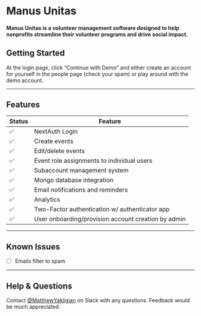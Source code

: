 # Manus Unitas
#### Manus Unitas is a volunteer management software designed to help nonprofits streamline their volunteer programs and drive social impact.

## Getting Started
At the login page, click “Continue with Demo” and either create an account for yourself in the people page (check your spam) or play around with the demo account.
- - -
## Features
| Status | Feature                                             |
|--------|-----------------------------------------------------|
| ✅      | NextAuth Login                                      |
| ✅      | Create events                                       |
| ✅      | Edit/delete events                                  |
| ✅      | Event role assignments to individual users          |
| ✅      | Subaccount management system                        |
| ✅      | Mongo database integration                          |
| ✅      | Email notifications and reminders                   |
| ✅      | Analytics                                           |
| ✅      | Two-Factor authentication w/ authenticator app      |
| ✅      | User onboarding/provision account creation by admin |
- - -
## Known Issues
- [ ] Emails filter to spam
- - -
## Help & Questions
Contact [@MatthewYakligian](https://hackclub.slack.com/team/U0823L8GY02 "slack://user?team=T0266FRGM&id=U0823L8GY02") on Slack with any questions. Feedback would be much appreciated.